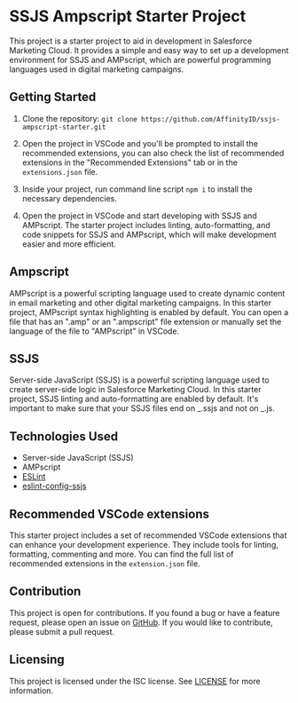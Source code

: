 # SSJS Ampscript Starter Project

This project is a starter project to aid in development in Salesforce Marketing Cloud. It provides a simple and easy way to set up a development environment for SSJS and AMPscript, which are powerful programming languages used in digital marketing campaigns.

## Getting Started

1. Clone the repository: `git clone https://github.com/AffinityID/ssjs-ampscript-starter.git`

2. Open the project in VSCode and you'll be prompted to install the recommended extensions, you can also check the list of recommended extensions in the "Recommended Extensions" tab or in the `extensions.json` file.

3. Inside your project, run command line script `npm i` to install the necessary dependencies.

4. Open the project in VSCode and start developing with SSJS and AMPscript. The starter project includes linting, auto-formatting, and code snippets for SSJS and AMPscript, which will make development easier and more efficient.

## Ampscript

AMPscript is a powerful scripting language used to create dynamic content in email marketing and other digital marketing campaigns. In this starter project, AMPscript syntax highlighting is enabled by default. You can open a file that has an ".amp" or an ".ampscript" file extension or manually set the language of the file to "AMPscript" in VSCode.

## SSJS

Server-side JavaScript (SSJS) is a powerful scripting language used to create server-side logic in Salesforce Marketing Cloud. In this starter project, SSJS linting and auto-formatting are enabled by default. It's important to make sure that your SSJS files end on _.ssjs and not on _.js.

## Technologies Used

-   Server-side JavaScript (SSJS)
-   AMPscript
-   [ESLint](https://eslint.org/)
-   [eslint-config-ssjs](https://www.npmjs.com/package/eslint-config-ssjs)

## Recommended VSCode extensions

This starter project includes a set of recommended VSCode extensions that can enhance your development experience. They include tools for linting, formatting, commenting and more. You can find the full list of recommended extensions in the `extension.json` file.

## Contribution

This project is open for contributions. If you found a bug or have a feature request, please open an issue on [GitHub](https://github.com/AffinityID/ssjs-ampscript-starter/issues). If you would like to contribute, please submit a pull request.

## Licensing

This project is licensed under the ISC license. See [LICENSE](https://github.com/AffinityID/ssjs-ampscript-starter/blob/master/LICENSE) for more information.
